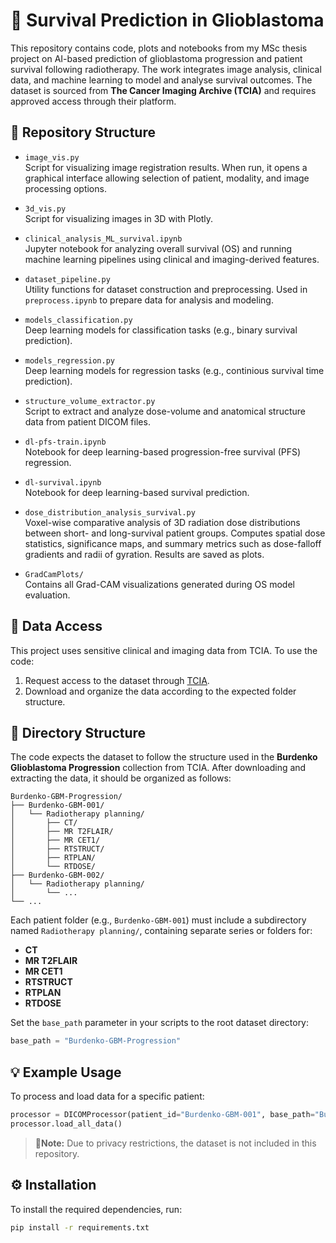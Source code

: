 # 🧠 Survival Prediction in Glioblastoma
This repository contains code, plots and notebooks from my MSc thesis project on AI-based prediction of glioblastoma progression and patient survival following radiotherapy. The work integrates image analysis, clinical data, and machine learning to model and analyse survival outcomes. The dataset is sourced from **The Cancer Imaging Archive (TCIA)** and requires approved access through their platform.

## 📁 Repository Structure
- `image_vis.py`  
  Script for visualizing image registration results. When run, it opens a graphical interface allowing selection of patient, modality, and image processing options.
- `3d_vis.py`  
  Script for visualizing images in 3D with Plotly. 

- `clinical_analysis_ML_survival.ipynb`  
  Jupyter notebook for analyzing overall survival (OS) and running machine learning pipelines using clinical and imaging-derived features.

- `dataset_pipeline.py`  
  Utility functions for dataset construction and preprocessing. Used in `preprocess.ipynb` to prepare data for analysis and modeling.

- `models_classification.py`  
  Deep learning models for classification tasks (e.g., binary survival prediction).

- `models_regression.py`  
  Deep learning models for regression tasks (e.g., continious survival time prediction).

- `structure_volume_extractor.py`  
  Script to extract and analyze dose-volume and anatomical structure data from patient DICOM files.

- `dl-pfs-train.ipynb`  
  Notebook for deep learning-based progression-free survival (PFS) regression.

- `dl-survival.ipynb`  
  Notebook for deep learning-based survival prediction.

- `dose_distribution_analysis_survival.py`  
  Voxel-wise comparative analysis of 3D radiation dose distributions between short- and long-survival patient groups. Computes spatial dose statistics, significance maps, and summary metrics such as dose-falloff gradients and radii of gyration. Results are saved as plots.

- `GradCamPlots/`  
  Contains all Grad-CAM visualizations generated during OS model evaluation.

## 🔐 Data Access

This project uses sensitive clinical and imaging data from TCIA. To use the code:

1. Request access to the dataset through [TCIA](https://www.cancerimagingarchive.net/).
2. Download and organize the data according to the expected folder structure.

## 📂 Directory Structure

The code expects the dataset to follow the structure used in the **Burdenko Glioblastoma Progression** collection from TCIA. After downloading and extracting the data, it should be organized as follows:

```text
Burdenko-GBM-Progression/
├── Burdenko-GBM-001/
│   └── Radiotherapy planning/
│       ├── CT/
│       ├── MR T2FLAIR/
│       ├── MR CET1/
│       ├── RTSTRUCT/
│       ├── RTPLAN/
│       └── RTDOSE/
├── Burdenko-GBM-002/
│   └── Radiotherapy planning/
│       └── ...
└── ...
```
Each patient folder (e.g., `Burdenko-GBM-001`) must include a subdirectory named `Radiotherapy planning/`, containing separate series or folders for:
- **CT**
- **MR T2FLAIR**
- **MR CET1**
- **RTSTRUCT**
- **RTPLAN**
- **RTDOSE**

Set the `base_path` parameter in your scripts to the root dataset directory:

```python
base_path = "Burdenko-GBM-Progression"
```
## 💡 Example Usage
To process and load data for a specific patient:
```python
processor = DICOMProcessor(patient_id="Burdenko-GBM-001", base_path="Burdenko-GBM-Progression")
processor.load_all_data()
```
>📌**Note:** Due to privacy restrictions, the dataset is not included in this repository.

## ⚙️ Installation

To install the required dependencies, run:

```bash
pip install -r requirements.txt
